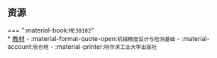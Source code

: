 ## 资源  
=== ":material-book:`ME30102`"  
    * [教材](http://api.cqu-openlib.cn/file?key=iYBxN2yitwkb) - :material-format-quote-open:`机械精度设计与检测基础` - :material-account:`张也晗` - :material-printer:`哈尔滨工业大学出版社`  